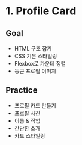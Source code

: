 # 1. Profile Card

## Goal
- HTML 구조 잡기
- CSS 기본 스타일링
- Flexbox로 가운데 정렬
- 둥근 프로필 이미지

## Practice
- 프로필 카드 만들기
- 프로필 사진
- 이름 & 직업
- 간단한 소개
- 카드 스타일링